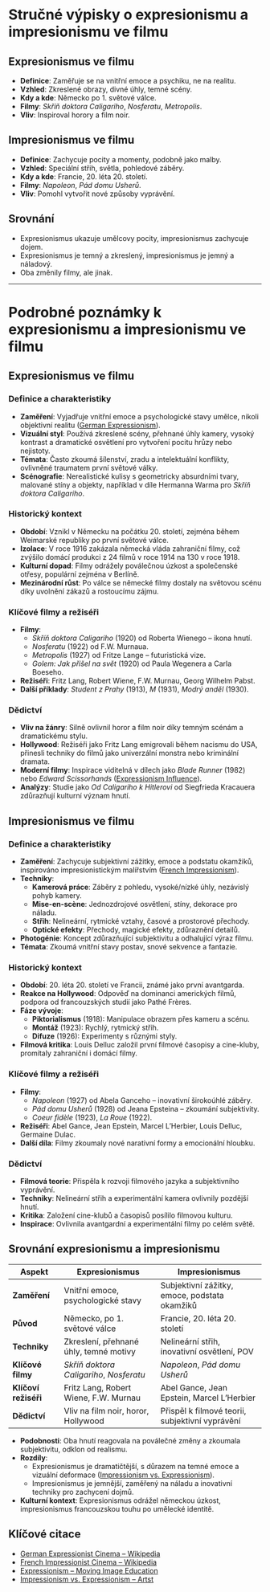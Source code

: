 # Stručné výpisky o expresionismu a impresionismu ve filmu

## Expresionismus ve filmu
- **Definice**: Zaměřuje se na vnitřní emoce a psychiku, ne na realitu.
- **Vzhled**: Zkreslené obrazy, divné úhly, temné scény.
- **Kdy a kde**: Německo po 1. světové válce.
- **Filmy**: *Skříň doktora Caligariho*, *Nosferatu*, *Metropolis*.
- **Vliv**: Inspiroval horory a film noir.

## Impresionismus ve filmu
- **Definice**: Zachycuje pocity a momenty, podobně jako malby.
- **Vzhled**: Speciální střih, světla, pohledové záběry.
- **Kdy a kde**: Francie, 20. léta 20. století.
- **Filmy**: *Napoleon*, *Pád domu Usherů*.
- **Vliv**: Pomohl vytvořit nové způsoby vyprávění.

## Srovnání
- Expresionismus ukazuje umělcovy pocity, impresionismus zachycuje dojem.
- Expresionismus je temný a zkreslený, impresionismus je jemný a náladový.
- Oba změnily filmy, ale jinak.

---

# Podrobné poznámky k expresionismu a impresionismu ve filmu

## Expresionismus ve filmu

### Definice a charakteristiky
- **Zaměření**: Vyjadřuje vnitřní emoce a psychologické stavy umělce, nikoli objektivní realitu ([German Expressionism](https://en.wikipedia.org/wiki/German_expressionist_cinema)).
- **Vizuální styl**: Používá zkreslené scény, přehnané úhly kamery, vysoký kontrast a dramatické osvětlení pro vytvoření pocitu hrůzy nebo nejistoty.
- **Témata**: Často zkoumá šílenství, zradu a intelektuální konflikty, ovlivněné traumatem první světové války.
- **Scénografie**: Nerealistické kulisy s geometricky absurdními tvary, malované stíny a objekty, například v díle Hermanna Warma pro *Skříň doktora Caligariho*.

### Historický kontext
- **Období**: Vznikl v Německu na počátku 20. století, zejména během Weimarské republiky po první světové válce.
- **Izolace**: V roce 1916 zakázala německá vláda zahraniční filmy, což zvýšilo domácí produkci z 24 filmů v roce 1914 na 130 v roce 1918.
- **Kulturní dopad**: Filmy odrážely poválečnou úzkost a společenské otřesy, populární zejména v Berlíně.
- **Mezinárodní růst**: Po válce se německé filmy dostaly na světovou scénu díky uvolnění zákazů a rostoucímu zájmu.

### Klíčové filmy a režiséři
- **Filmy**:
  - *Skříň doktora Caligariho* (1920) od Roberta Wienego – ikona hnutí.
  - *Nosferatu* (1922) od F.W. Murnaua.
  - *Metropolis* (1927) od Fritze Lange – futuristická vize.
  - *Golem: Jak přišel na svět* (1920) od Paula Wegenera a Carla Boeseho.
- **Režiséři**: Fritz Lang, Robert Wiene, F.W. Murnau, Georg Wilhelm Pabst.
- **Další příklady**: *Student z Prahy* (1913), *M* (1931), *Modrý anděl* (1930).

### Dědictví
- **Vliv na žánry**: Silně ovlivnil horor a film noir díky temným scénám a dramatickému stylu.
- **Hollywood**: Režiséři jako Fritz Lang emigrovali během nacismu do USA, přinesli techniky do filmů jako univerzální monstra nebo kriminální dramata.
- **Moderní filmy**: Inspirace viditelná v dílech jako *Blade Runner* (1982) nebo *Edward Scissorhands* ([Expressionism Influence](https://movingimageeducation.org/analyse-film/film-culture/expressionism)).
- **Analýzy**: Studie jako *Od Caligariho k Hitlerovi* od Siegfrieda Kracauera zdůrazňují kulturní význam hnutí.

## Impresionismus ve filmu

### Definice a charakteristiky
- **Zaměření**: Zachycuje subjektivní zážitky, emoce a podstatu okamžiků, inspirováno impresionistickým malířstvím ([French Impressionism](https://en.wikipedia.org/wiki/French_impressionist_cinema)).
- **Techniky**:
  - **Kamerová práce**: Záběry z pohledu, vysoké/nízké úhly, nezávislý pohyb kamery.
  - **Mise-en-scène**: Jednozdrojové osvětlení, stíny, dekorace pro náladu.
  - **Střih**: Nelineární, rytmické vztahy, časové a prostorové přechody.
  - **Optické efekty**: Přechody, magické efekty, zdůraznění detailů.
- **Photogénie**: Koncept zdůrazňující subjektivitu a odhalující výraz filmu.
- **Témata**: Zkoumá vnitřní stavy postav, snové sekvence a fantazie.

### Historický kontext
- **Období**: 20. léta 20. století ve Francii, známé jako první avantgarda.
- **Reakce na Hollywood**: Odpověď na dominanci amerických filmů, podpora od francouzských studií jako Pathé Frères.
- **Fáze vývoje**:
  - **Piktorialismus** (1918): Manipulace obrazem přes kameru a scénu.
  - **Montáž** (1923): Rychlý, rytmický střih.
  - **Difuze** (1926): Experimenty s různými styly.
- **Filmová kritika**: Louis Delluc založil první filmové časopisy a cine-kluby, promítaly zahraniční i domácí filmy.

### Klíčové filmy a režiséři
- **Filmy**:
  - *Napoleon* (1927) od Abela Ganceho – inovativní širokoúhlé záběry.
  - *Pád domu Usherů* (1928) od Jeana Epsteina – zkoumání subjektivity.
  - *Coeur fidèle* (1923), *La Roue* (1922).
- **Režiséři**: Abel Gance, Jean Epstein, Marcel L’Herbier, Louis Delluc, Germaine Dulac.
- **Další díla**: Filmy zkoumaly nové narativní formy a emocionální hloubku.

### Dědictví
- **Filmová teorie**: Přispěla k rozvoji filmového jazyka a subjektivního vyprávění.
- **Techniky**: Nelineární střih a experimentální kamera ovlivnily pozdější hnutí.
- **Kritika**: Založení cine-klubů a časopisů posílilo filmovou kulturu.
- **Inspirace**: Ovlivnila avantgardní a experimentální filmy po celém světě.

## Srovnání expresionismu a impresionismu

| **Aspekt**               | **Expresionismus**                              | **Impresionismus**                              |
|--------------------------|------------------------------------------------|------------------------------------------------|
| **Zaměření**             | Vnitřní emoce, psychologické stavy             | Subjektivní zážitky, emoce, podstata okamžiků |
| **Původ**                | Německo, po 1. světové válce                   | Francie, 20. léta 20. století                 |
| **Techniky**             | Zkreslení, přehnané úhly, temné motivy         | Nelineární střih, inovativní osvětlení, POV    |
| **Klíčové filmy**        | *Skříň doktora Caligariho*, *Nosferatu*        | *Napoleon*, *Pád domu Usherů*                 |
| **Klíčoví režiséři**     | Fritz Lang, Robert Wiene, F.W. Murnau          | Abel Gance, Jean Epstein, Marcel L’Herbier    |
| **Dědictví**             | Vliv na film noir, horor, Hollywood            | Přispěl k filmové teorii, subjektivní vyprávění |

- **Podobnosti**: Oba hnutí reagovala na poválečné změny a zkoumala subjektivitu, odklon od realismu.
- **Rozdíly**:
  - Expresionismus je dramatičtější, s důrazem na temné emoce a vizuální deformace ([Impressionism vs. Expressionism](https://www.artst.org/impressionism-vs-expressionism/)).
  - Impresionismus je jemnější, zaměřený na náladu a inovativní techniky pro zachycení dojmů.
- **Kulturní kontext**: Expresionismus odrážel německou úzkost, impresionismus francouzskou touhu po umělecké identitě.

## Klíčové citace
- [German Expressionist Cinema – Wikipedia](https://en.wikipedia.org/wiki/German_expressionist_cinema)
- [French Impressionist Cinema – Wikipedia](https://en.wikipedia.org/wiki/French_impressionist_cinema)
- [Expressionism – Moving Image Education](https://movingimageeducation.org/analyse-film/film-culture/expressionism)
- [Impressionism vs. Expressionism – Artst](https://www.artst.org/impressionism-vs-expressionism/)